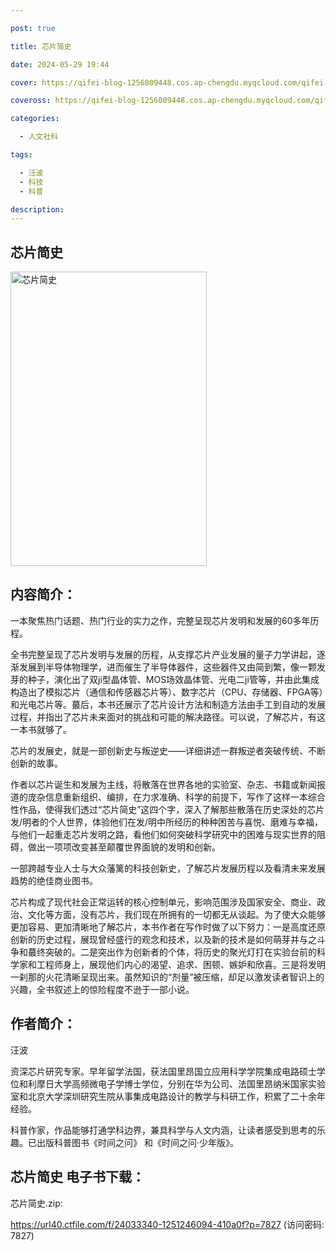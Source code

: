 ```yaml
---

post: true

title: 芯片简史

date: 2024-05-29 19:44

cover: https://qifei-blog-1256009448.cos.ap-chengdu.myqcloud.com/qifei-blog/64ff1051661c6c8e548b8f1f.jpg

coveross: https://qifei-blog-1256009448.cos.ap-chengdu.myqcloud.com/qifei-blog/64ff1051661c6c8e548b8f1f.jpg

categories:

  - 人文社科

tags:

  - 汪波
  - 科技
  - 科普

description:
---
```


## 芯片简史
<img alt="芯片简史 " class="aligncenter loaded" data-was-processed="true" decoding="async" fetchpriority="high" height="471" src="https://qifei-blog-1256009448.cos.ap-chengdu.myqcloud.com/qifei-blog/64ff1051661c6c8e548b8f1f.jpg" style="cursor: zoom-in;" width="314"/>

## 内容简介：

一本聚焦热门话题、热门行业的实力之作，完整呈现芯片发明和发展的60多年历程。

全书完整呈现了芯片发明与发展的历程，从支撑芯片产业发展的量子力学讲起，逐渐发展到半导体物理学，进而催生了半导体器件，这些器件又由简到繁，像一颗发芽的种子，演化出了双ji型晶体管、MOS场效晶体管、光电二ji管等，并由此集成构造出了模拟芯片（通信和传感器芯片等）、数字芯片（CPU、存储器、FPGA等）和光电芯片等。蕞后，本书还展示了芯片设计方法和制造方法由手工到自动的发展过程，并指出了芯片未来面对的挑战和可能的解决路径。可以说，了解芯片，有这一本书就够了。

芯片的发展史，就是一部创新史与叛逆史——详细讲述一群叛逆者突破传统、不断创新的故事。

作者以芯片诞生和发展为主线，将散落在世界各地的实验室、杂志、书籍或新闻报道的庞杂信息重新组织、编排，在力求准确、科学的前提下，写作了这样一本综合性作品，使得我们透过“芯片简史”这四个字，深入了解那些散落在历史深处的芯片发/明者的个人世界，体验他们在发/明中所经历的种种困苦与喜悦、磨难与幸福，与他们一起重走芯片发明之路，看他们如何突破科学研究中的困难与现实世界的阻碍，做出一项项改变甚至颠覆世界面貌的发明和创新。

一部跨越专业人士与大众藩篱的科技创新史，了解芯片发展历程以及看清未来发展趋势的绝佳商业图书。

芯片构成了现代社会正常运转的核心控制单元，影响范围涉及国家安全、商业、政治、文化等方面，没有芯片，我们现在所拥有的一切都无从谈起。为了使大众能够更加容易、更加清晰地了解芯片，本书作者在写作时做了以下努力：一是高度还原创新的历史过程，展现曾经盛行的观念和技术，以及新的技术是如何萌芽并与之斗争和蕞终突破的。二是突出作为创新者的个体，将历史的聚光灯打在实验台前的科学家和工程师身上，展现他们内心的渴望、追求、困顿、嫉妒和欣喜。三是将发明一刹那的火花清晰呈现出来。虽然知识的“剂量”被压缩，却足以激发读者智识上的兴趣，全书叙述上的惊险程度不逊于一部小说。

## 作者简介：

汪波

资深芯片研究专家。早年留学法国，获法国里昂国立应用科学学院集成电路硕士学位和利摩日大学高频微电子学博士学位，分别在华为公司、法国里昂纳米国家实验室和北京大学深圳研究生院从事集成电路设计的教学与科研工作，积累了二十余年经验。

科普作家，作品能够打通学科边界，兼具科学与人文内涵，让读者感受到思考的乐趣。已出版科普图书《时间之问》 和《时间之问·少年版》。

## 芯片简史 电子书下载：

芯片简史.zip: 

https://url40.ctfile.com/f/24033340-1251246094-410a0f?p=7827 (访问密码: 7827)
